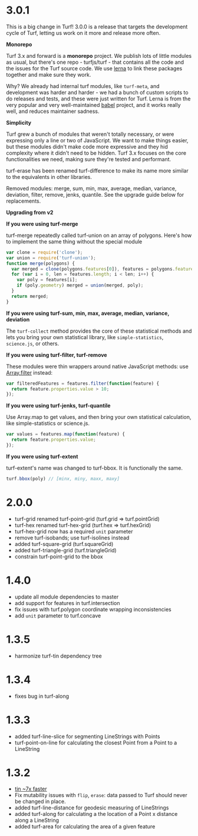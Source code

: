 # 3.0.1

This is a big change in Turf! 3.0.0 is a release that targets the development
cycle of Turf, letting us work on it more and release more often.

**Monorepo**

Turf 3.x and forward is a **monorepo** project. We publish lots of little modules
as usual, but there's one repo - turfjs/turf - that contains all the code
and the issues for the Turf source code. We use [lerna](https://lernajs.io/)
to link these packages together and make sure they work.

Why? We already had internal turf modules, like `turf-meta`, and development
was harder and harder - we had a bunch of custom scripts to do releases and
tests, and these were just written for Turf. Lerna is from the very popular
and very well-maintained [babel](http://www.babeljs.io) project, and it
works really well, and reduces maintainer sadness.

**Simplicity**

Turf grew a bunch of modules that weren't totally necessary, or were
expressing only a line or two of JavaScript. We want to make things easier,
but these modules didn't make code more expressive and they hid complexity
where it didn't need to be hidden. Turf 3.x focuses on the core
functionalities we need, making sure they're tested and performant.

turf-erase has been renamed turf-difference to make its name more similar to the equivalents in other libraries.

Removed modules: merge, sum, min, max, average, median, variance, deviation, filter, remove, jenks, quantile.
See the upgrade guide below for replacements.

**Upgrading from v2**

**If you were using turf-merge**

turf-merge repeatedly called turf-union on an array of polygons. Here's
how to implement the same thing without the special module

```js
var clone = require('clone');
var union = require('turf-union');
function merge(polygons) {
  var merged = clone(polygons.features[0]), features = polygons.features;
  for (var i = 0, len = features.length; i < len; i++) {
    var poly = features[i];
    if (poly.geometry) merged = union(merged, poly);
  }
  return merged;
}
```

**If you were using turf-sum, min, max, average, median, variance, deviation**

The `turf-collect` method provides the core of these statistical methods
and lets you bring your own statistical library, like `simple-statistics`,
`science.js`, or others.

**If you were using turf-filter, turf-remove**

These modules were thin wrappers around native JavaScript methods: use
[Array.filter](https://developer.mozilla.org/en-US/docs/Web/JavaScript/Reference/Global_Objects/Array/filter) instead:

```js
var filteredFeatures = features.filter(function(feature) {
  return feature.properties.value > 10;
});
```

**If you were using turf-jenks, turf-quantile**

Use Array.map to get values, and then bring your own statistical calculation,
like simple-statistics or science.js.

```js
var values = features.map(function(feature) {
  return feature.properties.value;
});
```

**If you were using turf-extent**

turf-extent's name was changed to turf-bbox. It is functionally the same.

```js
turf.bbox(poly) // [minx, miny, maxx, maxy]
```

# 2.0.0

* turf-grid renamed turf-point-grid (turf.grid => turf.pointGrid)
* turf-hex renamed turf-hex-grid (turf.hex => turf.hexGrid)
* turf-hex-grid now has a required `unit` parameter
* remove turf-isobands; use turf-isolines instead
* added turf-square-grid (turf.squareGrid)
* added turf-triangle-grid (turf.triangleGrid)
* constrain turf-point-grid to the bbox

# 1.4.0

* update all module dependencies to master
* add support for features in turf.intersection
* fix issues with turf.polygon coordinate wrapping inconsistencies
* add `unit` parameter to turf.concave

# 1.3.5

* harmonize turf-tin dependency tree

# 1.3.4

* fixes bug in turf-along

# 1.3.3

* added turf-line-slice for segmenting LineStrings with Points
* turf-point-on-line for calculating the closest Point from a Point to a LineString

# 1.3.2

* [tin ~7x faster](https://github.com/Turfjs/turf-tin/commit/595f732435b3b7bd977cdbe996bce60cbfc490e7)
* Fix mutability issues with `flip`, `erase`: data passed to Turf should
  never be changed in place.
* added turf-line-distance for geodesic measuring of LineStrings
* added turf-along for calculating a the location of a Point x distance along a LineString
* added turf-area for calculating the area of a given feature
